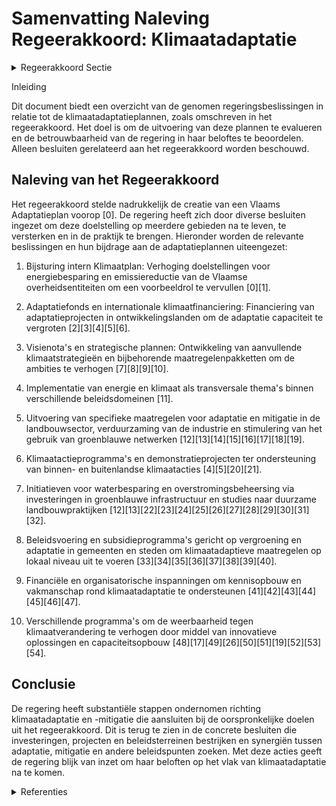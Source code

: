 # Samenvatting Naleving Regeerakkoord: Klimaatadaptatie

<details>
        <summary>Regeerakkoord Sectie </summary>
        <p>1.8.1 Klimaatadaptatie De gevolgen van een wijzigend klimaat manifes-teren zich gaandeweg steeds meer. Rechtstreeks en onrechtstreeks heeft dit verstrekkende gevolgen voor alle economische sectoren, alle geledingen van de samenleving en voor onze leefomgeving. Klimaatadaptatie – ons voortdu-rend aanpassen aan en onze weerbaarheid vergroten tegen bepaalde veranderingen – is nodig in alle sectoren, door overheden, burgers en ondernemingen. We maken daarom een Vlaams Adaptatieplan op en starten onmiddellijk met de uitvoering ervan. We opteren voor een omvattende, geïntegreerde aanpak, over de verschillende sectoren heen, waarbij we maximaal synergiën zoeken tussen adaptatie en mitigatie, en met andere beleids-doelen. We verzekeren dat elk Vlaams beleidsdo-mein adaptatiemaatregelen maximaal laat doorwerken in haar beleid. Centrale pijlers in onze adaptatiestrategie zijn: 1 Streven naar klimaatadaptieve inrichting en gebruik van onze ruimte, en naar klimaatadap-tief ontwerp van gebouwen en infrastructuur 2 Minimaliseren van risico’s op watertekort en wateroverlast; klimaatadaptatie wordt een leidend principe binnen het integraal water-beleid. 3 Versterken van groenblauwe netwerken 4 Streven naar een klimaatadaptieve en circulaire industrie en dienstensector 5 Streven naar klimaatadaptieve en circulaire landbouw en voedselketen. </p>
        </details> 

Inleiding

Dit document biedt een overzicht van de genomen regeringsbeslissingen in relatie tot de klimaatadaptatieplannen, zoals omschreven in het regeerakkoord. Het doel is om de uitvoering van deze plannen te evalueren en de betrouwbaarheid van de regering in haar beloftes te beoordelen. Alleen besluiten gerelateerd aan het regeerakkoord worden beschouwd.

## Naleving van het Regeerakkoord

Het regeerakkoord stelde nadrukkelijk de creatie van een Vlaams Adaptatieplan voorop \[0\]. De regering heeft zich door diverse besluiten ingezet om deze doelstelling op meerdere gebieden na te leven, te versterken en in de praktijk te brengen. Hieronder worden de relevante beslissingen en hun bijdrage aan de adaptatieplannen uiteengezet:

1. Bijsturing intern Klimaatplan: Verhoging doelstellingen voor energiebesparing en emissiereductie van de Vlaamse overheidsentiteiten om een voorbeeldrol te vervullen \[0\]\[1\].
   
2. Adaptatiefonds en internationale klimaatfinanciering: Financiering van adaptatieprojecten in ontwikkelingslanden om de adaptatie capaciteit te vergroten \[2\]\[3\]\[4\]\[5\]\[6\].

3. Visienota's en strategische plannen: Ontwikkeling van aanvullende klimaatstrategieën en bijbehorende maatregelenpakketten om de ambities te verhogen \[7\]\[8\]\[9\]\[10\].

4. Implementatie van energie en klimaat als transversale thema's binnen verschillende beleidsdomeinen \[11\].

5. Uitvoering van specifieke maatregelen voor adaptatie en mitigatie in de landbouwsector, verduurzaming van de industrie en stimulering van het gebruik van groenblauwe netwerken \[12\]\[13\]\[14\]\[15\]\[16\]\[17\]\[18\]\[19\].

6. Klimaatactieprogramma's en demonstratieprojecten ter ondersteuning van binnen- en buitenlandse klimaatacties \[4\]\[5\]\[20\]\[21\].

7. Initiatieven voor waterbesparing en overstromingsbeheersing via investeringen in groenblauwe infrastructuur en studies naar duurzame landbouwpraktijken \[12\]\[13\]\[22\]\[23\]\[24\]\[25\]\[26\]\[27\]\[28\]\[29\]\[30\]\[31\]\[32\].

8. Beleidsvoering en subsidieprogramma's gericht op vergroening en adaptatie in gemeenten en steden om klimaatadaptieve maatregelen op lokaal niveau uit te voeren \[33\]\[34\]\[35\]\[36\]\[37\]\[38\]\[39\]\[40\].

9. Financiële en organisatorische inspanningen om kennisopbouw en vakmanschap rond klimaatadaptatie te ondersteunen \[41\]\[42\]\[43\]\[44\]\[45\]\[46\]\[47\].

10. Verschillende programma's om de weerbaarheid tegen klimaatverandering te verhogen door middel van innovatieve oplossingen en capaciteitsopbouw \[48\]\[17\]\[49\]\[26\]\[50\]\[51\]\[19\]\[52\]\[53\]\[54\].

## Conclusie

De regering heeft substantiële stappen ondernomen richting klimaatadaptatie en -mitigatie die aansluiten bij de oorspronkelijke doelen uit het regeerakkoord. Dit is terug te zien in de concrete besluiten die investeringen, projecten en beleidsterreinen bestrijken en synergiën tussen adaptatie, mitigatie en andere beleidspunten zoeken. Met deze acties geeft de regering blijk van inzet om haar beloften op het vlak van klimaatadaptatie na te komen.

<details>
        <summary> Referenties</summary>
        **[\[0\]](https://beslissingenvlaamseregering.vlaanderen.be/?search=Bijsturing%20intern%20Klimaatplan%20Vlaamse%20overheid&dateOption=select&startDate=2022-07-15T08%3A00%3A00Z&endDate=2022-07-15T08%3A00%3A00Z)** : **(2022-07-15)** Bijsturing intern Klimaatplan Vlaamse overheid 

**[\[1\]](https://beslissingenvlaamseregering.vlaanderen.be/?search=Bijsturing%20intern%20Klimaatplan%20Vlaamse%20Overheid&dateOption=select&startDate=2021-07-16T06%3A00%3A00Z&endDate=2021-07-16T06%3A00%3A00Z)** : **(2021-07-16)** Bijsturing intern Klimaatplan Vlaamse Overheid 

**[\[2\]](https://beslissingenvlaamseregering.vlaanderen.be/?search=Adaptatiefonds%3A%201%2C7%20miljoen%20euro%20internationale%20klimaatfinanciering&dateOption=select&startDate=2019-12-06T09%3A00%3A00Z&endDate=2019-12-06T09%3A00%3A00Z)** : **(2019-12-06)** Adaptatiefonds: 1,7 miljoen euro internationale klimaatfinanciering 

**[\[3\]](https://beslissingenvlaamseregering.vlaanderen.be/?search=3%20miljoen%20euro%20voor%20Adaptatiefonds%20in%20het%20kader%20van%20internationale%20klimaatfinanciering&dateOption=select&startDate=2021-11-26T09%3A00%3A00Z&endDate=2021-11-26T09%3A00%3A00Z)** : **(2021-11-26)** 3 miljoen euro voor Adaptatiefonds in het kader van internationale klimaatfinanciering 

**[\[4\]](https://beslissingenvlaamseregering.vlaanderen.be/?search=Financiering%20projectvoorstellen%20in%20het%20kader%20van%20internationale%20klimaatfinanciering%202022%20%28G-STIC-CAP%29&dateOption=select&startDate=2022-12-16T09%3A00%3A00Z&endDate=2022-12-16T09%3A00%3A00Z)** : **(2022-12-16)** Financiering projectvoorstellen in het kader van internationale klimaatfinanciering 2022 (G-STIC-CAP) 

**[\[5\]](https://beslissingenvlaamseregering.vlaanderen.be/?search=Financiering%20van%20projectvoorstellen%20internationale%20klimaatfinanciering%202023%3A%20resultaat%20projectoproep%20G-STIC-CAP&dateOption=select&startDate=2023-12-15T09%3A00%3A00Z&endDate=2023-12-15T09%3A00%3A00Z)** : **(2023-12-15)** Financiering van projectvoorstellen internationale klimaatfinanciering 2023: resultaat projectoproep G-STIC-CAP 

**[\[6\]](https://beslissingenvlaamseregering.vlaanderen.be/?search=African%20Climate%20Change%20Fund%3A%20bijdrage%20in%20het%20kader%20van%20internationale%20klimaatfinanciering&dateOption=select&startDate=2020-07-03T08%3A00%3A00Z&endDate=2020-07-03T08%3A00%3A00Z)** : **(2020-07-03)** African Climate Change Fund: bijdrage in het kader van internationale klimaatfinanciering 

**[\[7\]](https://beslissingenvlaamseregering.vlaanderen.be/?search=Visienota%20%27Bijkomende%20maatregelen%20Klimaat%27&dateOption=select&startDate=2021-11-05T15%3A30%3A00Z&endDate=2021-11-05T15%3A30%3A00Z)** : **(2021-11-05)** Visienota 'Bijkomende maatregelen Klimaat' 

**[\[8\]](https://beslissingenvlaamseregering.vlaanderen.be/?search=Vlaamse%20klimaatstrategie%202050&dateOption=select&startDate=2019-12-20T09%3A00%3A00Z&endDate=2019-12-20T09%3A00%3A00Z)** : **(2019-12-20)** Vlaamse klimaatstrategie 2050 

**[\[9\]](https://beslissingenvlaamseregering.vlaanderen.be/?search=Definitief%20Vlaams%20Energie-%20en%20Klimaatplan%202021-2030&dateOption=select&startDate=2019-12-09T07%3A30%3A00Z&endDate=2019-12-09T07%3A30%3A00Z)** : **(2019-12-09)** Definitief Vlaams Energie- en Klimaatplan 2021-2030 

**[\[10\]](https://beslissingenvlaamseregering.vlaanderen.be/?search=Visienota%20%27Afsprakenkader%20Vlaams%20Energie-%20en%20Klimaatplan%20%28VEKP%29%27&dateOption=select&startDate=2021-12-17T09%3A00%3A00Z&endDate=2021-12-17T09%3A00%3A00Z)** : **(2021-12-17)** Visienota 'Afsprakenkader Vlaams Energie- en Klimaatplan (VEKP)' 

**[\[11\]](https://beslissingenvlaamseregering.vlaanderen.be/?search=Energie%20en%20klimaat%20als%20transversaal%20thema&dateOption=select&startDate=2020-04-03T08%3A00%3A00Z&endDate=2020-04-03T08%3A00%3A00Z)** : **(2020-04-03)** Energie en klimaat als transversaal thema 

**[\[12\]](https://beslissingenvlaamseregering.vlaanderen.be/?search=Plan%20Vlaamse%20Veerkracht%3A%20subsidies%20duurzaam%20watergebruik%20en%20overheidsopdracht%20studie%20naar%20%E2%80%98Groenblauwe%20business%20modellen%20voor%20landbouwers%E2%80%99&dateOption=select&startDate=2022-12-09T09%3A00%3A00Z&endDate=2022-12-09T09%3A00%3A00Z)** : **(2022-12-09)** Plan Vlaamse Veerkracht: subsidies duurzaam watergebruik en overheidsopdracht studie naar ‘Groenblauwe business modellen voor landbouwers’ 

**[\[13\]](https://beslissingenvlaamseregering.vlaanderen.be/?search=Plan%20Vlaamse%20Veerkracht%3A%20subsidies%20voor%20uitvoering%20Water-Land-Schap%202.0&dateOption=select&startDate=2022-12-09T09%3A00%3A00Z&endDate=2022-12-09T09%3A00%3A00Z)** : **(2022-12-09)** Plan Vlaamse Veerkracht: subsidies voor uitvoering Water-Land-Schap 2.0 

**[\[14\]](https://beslissingenvlaamseregering.vlaanderen.be/?search=Plan%20Vlaamse%20Veerkracht%3A%20subsidieregels%20voor%20de%20uitvoering%20van%20maatregelen%20met%20een%20gunstig%20effect%20op%20milieu%2C%20klimaat%20of%20biodiversiteit&dateOption=select&startDate=2021-07-16T06%3A00%3A00Z&endDate=2021-07-16T06%3A00%3A00Z)** : **(2021-07-16)** Plan Vlaamse Veerkracht: subsidieregels voor de uitvoering van maatregelen met een gunstig effect op milieu, klimaat of biodiversiteit 

**[\[15\]](https://beslissingenvlaamseregering.vlaanderen.be/?search=Plan%20Vlaamse%20Veerkracht%3A%20subsidieregels%20voor%20de%20uitvoering%20van%20maatregelen%20met%20een%20gunstig%20effect%20op%20milieu%2C%20klimaat%20of%20biodiversiteit&dateOption=select&startDate=2021-09-10T08%3A00%3A00Z&endDate=2021-09-10T08%3A00%3A00Z)** : **(2021-09-10)** Plan Vlaamse Veerkracht: subsidieregels voor de uitvoering van maatregelen met een gunstig effect op milieu, klimaat of biodiversiteit 

**[\[16\]](https://beslissingenvlaamseregering.vlaanderen.be/?search=Combineren%20van%20agromilieuklimaatmaatregelen%2C%20ecoregelingen%20en%20beheerovereenkomsten%20landbouw&dateOption=select&startDate=2023-03-24T09%3A00%3A00Z&endDate=2023-03-24T09%3A00%3A00Z)** : **(2023-03-24)** Combineren van agromilieuklimaatmaatregelen, ecoregelingen en beheerovereenkomsten landbouw 

**[\[17\]](https://beslissingenvlaamseregering.vlaanderen.be/?search=Combineren%20van%20agromilieuklimaatmaatregelen%2C%20ecoregelingen%20en%20beheerovereenkomsten%20landbouw&dateOption=select&startDate=2023-05-12T08%3A00%3A00Z&endDate=2023-05-12T08%3A00%3A00Z)** : **(2023-05-12)** Combineren van agromilieuklimaatmaatregelen, ecoregelingen en beheerovereenkomsten landbouw 

**[\[18\]](https://beslissingenvlaamseregering.vlaanderen.be/?search=Subsidies%20agromilieu-%20en%20klimaatmaatregelen%3A%20wijzigingsbesluit&dateOption=select&startDate=2020-10-23T08%3A00%3A00Z&endDate=2020-10-23T08%3A00%3A00Z)** : **(2020-10-23)** Subsidies agromilieu- en klimaatmaatregelen: wijzigingsbesluit 

**[\[19\]](https://beslissingenvlaamseregering.vlaanderen.be/?search=Plan%20Vlaamse%20Veerkracht%3A%20Subsidies%20projecten%20proeftuinen%20droogte&dateOption=select&startDate=2021-12-03T09%3A00%3A00Z&endDate=2021-12-03T09%3A00%3A00Z)** : **(2021-12-03)** Plan Vlaamse Veerkracht: Subsidies projecten proeftuinen droogte 

**[\[20\]](https://beslissingenvlaamseregering.vlaanderen.be/?search=G-STIC%20Klimaatactieprogramma%3A%20projectoproep%20internationale%20klimaatfinanciering%202022&dateOption=select&startDate=2022-04-29T08%3A00%3A00Z&endDate=2022-04-29T08%3A00%3A00Z)** : **(2022-04-29)** G-STIC Klimaatactieprogramma: projectoproep internationale klimaatfinanciering 2022 

**[\[21\]](https://beslissingenvlaamseregering.vlaanderen.be/?search=Financiering%20projectvoorstellen%20in%20het%20kader%20van%20internationale%20klimaatfinanciering%202021%3A%20projectoproep%20G-STIC-CAP&dateOption=select&startDate=2021-12-17T09%3A00%3A00Z&endDate=2021-12-17T09%3A00%3A00Z)** : **(2021-12-17)** Financiering projectvoorstellen in het kader van internationale klimaatfinanciering 2021: projectoproep G-STIC-CAP 

**[\[22\]](https://beslissingenvlaamseregering.vlaanderen.be/?search=Water-Land-Schap%202.0%3A%20subsidiebesluiten&dateOption=select&startDate=2023-04-28T08%3A00%3A00Z&endDate=2023-04-28T08%3A00%3A00Z)** : **(2023-04-28)** Water-Land-Schap 2.0: subsidiebesluiten 

**[\[23\]](https://beslissingenvlaamseregering.vlaanderen.be/?search=Ontwerp%20van%20samenwerkingsovereenkomst%20Regionale%20Landschappen%20ter%20ondersteuning%20van%20hun%20bijdrage%20aan%20de%20uitvoering%20van%20het%20Vlaams%20Klimaatadaptatieplan&dateOption=select&startDate=2023-08-31T08%3A00%3A00Z&endDate=2023-08-31T08%3A00%3A00Z)** : **(2023-08-31)** Ontwerp van samenwerkingsovereenkomst Regionale Landschappen ter ondersteuning van hun bijdrage aan de uitvoering van het Vlaams Klimaatadaptatieplan 

**[\[24\]](https://beslissingenvlaamseregering.vlaanderen.be/?search=Subsidies%20thematische%20stadsvernieuwingsprojecten%20oproep%202023%20%27Klimaatrobuuste%20wijkinrichting%20ter%20versterking%20van%20de%20levenskwaliteit%27&dateOption=select&startDate=2023-12-08T09%3A00%3A00Z&endDate=2023-12-08T09%3A00%3A00Z)** : **(2023-12-08)** Subsidies thematische stadsvernieuwingsprojecten oproep 2023 'Klimaatrobuuste wijkinrichting ter versterking van de levenskwaliteit' 

**[\[25\]](https://beslissingenvlaamseregering.vlaanderen.be/?search=Traject%20Weerbaar%20Water%2BLand%2BSchap&dateOption=select&startDate=2023-07-14T08%3A00%3A00Z&endDate=2023-07-14T08%3A00%3A00Z)** : **(2023-07-14)** Traject Weerbaar Water+Land+Schap 

**[\[26\]](https://beslissingenvlaamseregering.vlaanderen.be/?search=Plan%20Vlaamse%20Veerkracht%3A%20Projectoproepen%20land-%20en%20tuinbouwsector%20rond%20samenwerking%20met%20betrekking%20tot%20ondernemerschap%2C%20digitalisering%20en%20kennisdeling&dateOption=select&startDate=2021-07-16T06%3A00%3A00Z&endDate=2021-07-16T06%3A00%3A00Z)** : **(2021-07-16)** Plan Vlaamse Veerkracht: Projectoproepen land- en tuinbouwsector rond samenwerking met betrekking tot ondernemerschap, digitalisering en kennisdeling 

**[\[27\]](https://beslissingenvlaamseregering.vlaanderen.be/?search=Herverdelingsbesluit%20besteding%20middelen%20uit%20Vlaams%20Klimaatfonds&dateOption=select&startDate=2022-12-02T09%3A00%3A00Z&endDate=2022-12-02T09%3A00%3A00Z)** : **(2022-12-02)** Herverdelingsbesluit besteding middelen uit Vlaams Klimaatfonds 

**[\[28\]](https://beslissingenvlaamseregering.vlaanderen.be/?search=Projectoproep%20%27Lokale%20Gebiedsdeal%20Droogte%202.0%27&dateOption=select&startDate=2023-05-12T08%3A00%3A00Z&endDate=2023-05-12T08%3A00%3A00Z)** : **(2023-05-12)** Projectoproep 'Lokale Gebiedsdeal Droogte 2.0' 

**[\[29\]](https://beslissingenvlaamseregering.vlaanderen.be/?search=Vlaams%20Energie-%20en%20Klimaatagentschap%20%28VEKA%29%3A%20aanpassingsdecreet&dateOption=select&startDate=2020-07-10T08%3A00%3A00Z&endDate=2020-07-10T08%3A00%3A00Z)** : **(2020-07-10)** Vlaams Energie- en Klimaatagentschap (VEKA): aanpassingsdecreet 

**[\[30\]](https://beslissingenvlaamseregering.vlaanderen.be/?search=Nieuwe%20klimaatmaatregelen%20van%20de%20Vlaamse%20Regering&dateOption=select&startDate=2021-11-19T09%3A00%3A00Z&endDate=2021-11-19T09%3A00%3A00Z)** : **(2021-11-19)** Nieuwe klimaatmaatregelen van de Vlaamse Regering 

**[\[31\]]** : **(2019-12-06)**  

**[\[32\]](https://beslissingenvlaamseregering.vlaanderen.be/?search=Voortgangsrapport%20Vlaamse%20Klimaatfonds%202013-2020&dateOption=select&startDate=2021-01-22T09%3A00%3A00Z&endDate=2021-01-22T09%3A00%3A00Z)** : **(2021-01-22)** Voortgangsrapport Vlaamse Klimaatfonds 2013-2020 

**[\[33\]](https://beslissingenvlaamseregering.vlaanderen.be/?search=9%20miljoen%20euro%20subsidie%20aan%20Vlaamse%20gemeenten%20voor%20klimaatacties%20ter%20uitvoering%20van%20het%20Lokaal%20Energie%20en%20Klimaatpact%202.1&dateOption=select&startDate=2022-12-16T09%3A00%3A00Z&endDate=2022-12-16T09%3A00%3A00Z)** : **(2022-12-16)** 9 miljoen euro subsidie aan Vlaamse gemeenten voor klimaatacties ter uitvoering van het Lokaal Energie en Klimaatpact 2.1 

**[\[34\]](https://beslissingenvlaamseregering.vlaanderen.be/?search=Taaktoewijzing%20structurele%20opvolging%20Lokaal%20Energie-%20en%20Klimaatpact%3A%20tijdelijke%20personeelsversterking%20bij%20het%20Agentschap%20Binnenlands%20Bestuur&dateOption=select&startDate=2023-03-31T08%3A00%3A00Z&endDate=2023-03-31T08%3A00%3A00Z)** : **(2023-03-31)** Taaktoewijzing structurele opvolging Lokaal Energie- en Klimaatpact: tijdelijke personeelsversterking bij het Agentschap Binnenlands Bestuur 

**[\[35\]](https://beslissingenvlaamseregering.vlaanderen.be/?search=Projectoproep%20%27Natuur%20in%20je%20school%202023%27&dateOption=select&startDate=2023-03-31T08%3A00%3A00Z&endDate=2023-03-31T08%3A00%3A00Z)** : **(2023-03-31)** Projectoproep 'Natuur in je school 2023' 

**[\[36\]](https://beslissingenvlaamseregering.vlaanderen.be/?search=Actualisatie%20van%20het%20kader%20voor%20de%20Oproep%20%27Actieplan%20Energie-Effici%C3%ABntie%20en%20Klimaatimpact%20Vlaamse%20Overheid%202021-2025%27&dateOption=select&startDate=2021-07-16T06%3A00%3A00Z&endDate=2021-07-16T06%3A00%3A00Z)** : **(2021-07-16)** Actualisatie van het kader voor de Oproep 'Actieplan Energie-Efficiëntie en Klimaatimpact Vlaamse Overheid 2021-2025' 

**[\[37\]](https://beslissingenvlaamseregering.vlaanderen.be/?search=Lokaal%20Energie-%20en%20Klimaatpact%20%28LEKP%29%3A%20subsidie%20uitvoering&dateOption=select&startDate=2021-06-04T08%3A00%3A00Z&endDate=2021-06-04T08%3A00%3A00Z)** : **(2021-06-04)** Lokaal Energie- en Klimaatpact (LEKP): subsidie uitvoering 

**[\[38\]](https://beslissingenvlaamseregering.vlaanderen.be/?search=Lokaal%20Energie-%20en%20Klimaatpact%20%28LEKP%29%201.0%20en%202.0%3A%20subsidie%20klimaatacties&dateOption=select&startDate=2022-07-08T08%3A00%3A00Z&endDate=2022-07-08T08%3A00%3A00Z)** : **(2022-07-08)** Lokaal Energie- en Klimaatpact (LEKP) 1.0 en 2.0: subsidie klimaatacties 

**[\[39\]](https://beslissingenvlaamseregering.vlaanderen.be/?search=Vlaams%20Klimaatfonds%3A%20%E2%80%98Minder%20wateroverlast%20en%20droogte%20door%20een%20herstel%20van%20valleien%20en%20wetlands%20in%20het%20Demer-%20en%20het%20IJzerbekken%E2%80%99&dateOption=select&startDate=2023-12-22T09%3A00%3A00Z&endDate=2023-12-22T09%3A00%3A00Z)** : **(2023-12-22)** Vlaams Klimaatfonds: ‘Minder wateroverlast en droogte door een herstel van valleien en wetlands in het Demer- en het IJzerbekken’ 

**[\[40\]](https://beslissingenvlaamseregering.vlaanderen.be/?search=Plan%20Vlaamse%20Veerkracht%3A%20groenblauwe%20infrastructuur%20-%20ontharden%20en%20vergroenen%20binnen%20lokale%20besturen&dateOption=select&startDate=2022-10-28T08%3A00%3A00Z&endDate=2022-10-28T08%3A00%3A00Z)** : **(2022-10-28)** Plan Vlaamse Veerkracht: groenblauwe infrastructuur - ontharden en vergroenen binnen lokale besturen 

**[\[41\]](https://beslissingenvlaamseregering.vlaanderen.be/?search=WaterKlimaatHub%3A%20addendum%202%20bij%20convenant%20met%20VITO&dateOption=select&startDate=2021-04-23T08%3A00%3A00Z&endDate=2021-04-23T08%3A00%3A00Z)** : **(2021-04-23)** WaterKlimaatHub: addendum 2 bij convenant met VITO 

**[\[42\]](https://beslissingenvlaamseregering.vlaanderen.be/?search=Plan%20Vlaamse%20Veerkracht%3A%202%20miljoen%20euro%20subsidie%20ILVO%20voor%20het%20project%20%E2%80%98FutureAdapt%3A%20%E2%80%98Future%20proof%E2%80%99%20gewassen%20voor%20de%20Vlaamse%20landbouwer%E2%80%99&dateOption=select&startDate=2021-07-16T06%3A00%3A00Z&endDate=2021-07-16T06%3A00%3A00Z)** : **(2021-07-16)** Plan Vlaamse Veerkracht: 2 miljoen euro subsidie ILVO voor het project ‘FutureAdapt: ‘Future proof’ gewassen voor de Vlaamse landbouwer’ 

**[\[43\]](https://beslissingenvlaamseregering.vlaanderen.be/?search=Visienota%20%27Warmteplan%202025%27&dateOption=select&startDate=2021-12-10T09%3A00%3A00Z&endDate=2021-12-10T09%3A00%3A00Z)** : **(2021-12-10)** Visienota 'Warmteplan 2025' 

**[\[44\]](https://beslissingenvlaamseregering.vlaanderen.be/?search=Voorschriften%20landbouwsubsidies%20voor%20uitvoering%20maatregelen%20met%20een%20gunstig%20effect%20op%20het%20milieu%2C%20het%20klimaat%20en%20de%20biodiversiteit&dateOption=select&startDate=2023-03-07T12%3A00%3A00Z&endDate=2023-03-07T12%3A00%3A00Z)** : **(2023-03-07)** Voorschriften landbouwsubsidies voor uitvoering maatregelen met een gunstig effect op het milieu, het klimaat en de biodiversiteit 

**[\[45\]](https://beslissingenvlaamseregering.vlaanderen.be/?search=Vlaams%20Energie-%20en%20Klimaatagentschap%20%28VEKA%29%3A%20aanpassing%20decreten%20naar%20aanleiding%20omvorming&dateOption=select&startDate=2020-10-30T09%3A00%3A00Z&endDate=2020-10-30T09%3A00%3A00Z)** : **(2020-10-30)** Vlaams Energie- en Klimaatagentschap (VEKA): aanpassing decreten naar aanleiding omvorming 

**[\[46\]](https://beslissingenvlaamseregering.vlaanderen.be/?search=Wijziging%20Energiedecreet%3A%20maatregelen%20versnelde%20energietransitie%20gebouwen%20naar%20meer%20emissie-%20en%20milieuvriendelijke%20verwarmingstechnieken&dateOption=select&startDate=2021-10-29T09%3A15%3A00Z&endDate=2021-10-29T09%3A15%3A00Z)** : **(2021-10-29)** Wijziging Energiedecreet: maatregelen versnelde energietransitie gebouwen naar meer emissie- en milieuvriendelijke verwarmingstechnieken 

**[\[47\]](https://beslissingenvlaamseregering.vlaanderen.be/?search=Voorschriften%20landbouwsubsidies%20voor%20uitvoering%20maatregelen%20met%20een%20gunstig%20effect%20op%20het%20milieu%2C%20het%20klimaat%20en%20de%20biodiversiteit&dateOption=select&startDate=2023-04-21T08%3A00%3A00Z&endDate=2023-04-21T08%3A00%3A00Z)** : **(2023-04-21)** Voorschriften landbouwsubsidies voor uitvoering maatregelen met een gunstig effect op het milieu, het klimaat en de biodiversiteit 

**[\[48\]](https://beslissingenvlaamseregering.vlaanderen.be/?search=Visienota%20%27Cofinanciering%20in%20functie%20van%20de%20kosteneffici%C3%ABntie%20voor%20allocatie%20van%20middelen%20uit%20het%20Vlaams%20Klimaatfonds%20voor%20Vlaamse%20mitigatiemaatregelen%27&dateOption=select&startDate=2020-09-11T08%3A00%3A00Z&endDate=2020-09-11T08%3A00%3A00Z)** : **(2020-09-11)** Visienota 'Cofinanciering in functie van de kostenefficiëntie voor allocatie van middelen uit het Vlaams Klimaatfonds voor Vlaamse mitigatiemaatregelen' 

**[\[49\]](https://beslissingenvlaamseregering.vlaanderen.be/?search=Voortgangsrapport%202023%20Intern%20Klimaatplan%20Vlaamse%20overheid%20-%20gebruiksjaar%202021%2C%20actiejaar%202022&dateOption=select&startDate=2023-06-16T08%3A00%3A00Z&endDate=2023-06-16T08%3A00%3A00Z)** : **(2023-06-16)** Voortgangsrapport 2023 Intern Klimaatplan Vlaamse overheid - gebruiksjaar 2021, actiejaar 2022 

**[\[50\]](https://beslissingenvlaamseregering.vlaanderen.be/?search=G-STIC%20Klimaatactieprogramma%3A%20organisatie%20projectoproep%20internationale%20klimaatfinanciering%202021&dateOption=select&startDate=2021-07-09T08%3A00%3A00Z&endDate=2021-07-09T08%3A00%3A00Z)** : **(2021-07-09)** G-STIC Klimaatactieprogramma: organisatie projectoproep internationale klimaatfinanciering 2021 

**[\[51\]](https://beslissingenvlaamseregering.vlaanderen.be/?search=2%2C2%20miljoen%20euro%20projectsubsidie%20aan%20het%20African%20Climate%20and%20Development%20Initiative%20%28ACDI%29&dateOption=select&startDate=2019-12-13T09%3A00%3A00Z&endDate=2019-12-13T09%3A00%3A00Z)** : **(2019-12-13)** 2,2 miljoen euro projectsubsidie aan het African Climate and Development Initiative (ACDI) 

**[\[52\]](https://beslissingenvlaamseregering.vlaanderen.be/?search=South%20African%20Weather%20Service%20%28SAWS%29%3A%20subsidie%20project%20%27An%20Integrated%20Climate-driven%20Multi-Hazard%20Early%20Warning%20System%27&dateOption=select&startDate=2020-12-18T09%3A00%3A00Z&endDate=2020-12-18T09%3A00%3A00Z)** : **(2020-12-18)** South African Weather Service (SAWS): subsidie project 'An Integrated Climate-driven Multi-Hazard Early Warning System' 

**[\[53\]](https://beslissingenvlaamseregering.vlaanderen.be/?search=Plan%20Vlaamse%20Veerkracht%3A%20Besteding%20middelen%20Vlaams%20Klimaatfonds%20voor%20energetische%20renovatie%20gebouwen%20publieke%20sector&dateOption=select&startDate=2022-11-10T07%3A00%3A00Z&endDate=2022-11-10T07%3A00%3A00Z)** : **(2022-11-10)** Plan Vlaamse Veerkracht: Besteding middelen Vlaams Klimaatfonds voor energetische renovatie gebouwen publieke sector 

**[\[54\]](https://beslissingenvlaamseregering.vlaanderen.be/?search=Aanpak%20besteding%20middelen%20Vlaams%20Klimaatfonds%20%28VKF%29%20voor%20verderzetting%20onderbouwde%20aanpak%20energiebesparing%20gebouwenpark%20VDAB&dateOption=select&startDate=2023-12-22T09%3A00%3A00Z&endDate=2023-12-22T09%3A00%3A00Z)** : **(2023-12-22)** Aanpak besteding middelen Vlaams Klimaatfonds (VKF) voor verderzetting onderbouwde aanpak energiebesparing gebouwenpark VDAB 
        </details> 


